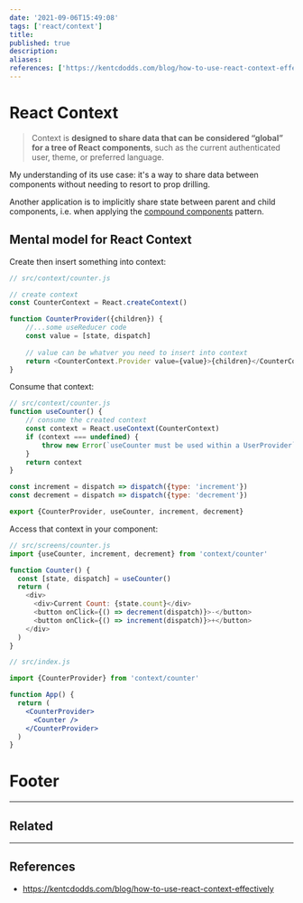 ```yaml
---
date: '2021-09-06T15:49:08'
tags: ['react/context']
title: 
published: true
description:
aliases:
references: ['https://kentcdodds.com/blog/how-to-use-react-context-effectively']
---
```


# React Context

> Context is **designed to share data that can be considered “global” for a tree of React components**, such as the current authenticated user, theme, or preferred language.

My understanding of its use case: it's a way to share data between components without needing to resort to prop drilling.

Another application is to implicitly share state between parent and child components, i.e. when applying the [compound components](202109061436-compound-components.md) pattern.

## Mental model for React Context

Create then insert something into context:
```js
// src/context/counter.js

// create context
const CounterContext = React.createContext()

function CounterProvider({children}) {
  	//...some useReducer code
	const value = [state, dispatch] 
	
	// value can be whatver you need to insert into context
	return <CounterContext.Provider value={value}>{children}</CounterContext.Provider>
}
```
Consume that context:
```js
// src/context/counter.js
function useCounter() {
	// consume the created context
	const context = React.useContext(CounterContext)
	if (context === undefined) {
		throw new Error(`useCounter must be used within a UserProvider`)	
	}
  	return context
}

const increment = dispatch => dispatch({type: 'increment'})
const decrement = dispatch => dispatch({type: 'decrement'})

export {CounterProvider, useCounter, increment, decrement}
```
Access that context in your component:
```js
// src/screens/counter.js
import {useCounter, increment, decrement} from 'context/counter'

function Counter() {
  const [state, dispatch] = useCounter()
  return (
    <div>
      <div>Current Count: {state.count}</div>
      <button onClick={() => decrement(dispatch)}>-</button>
      <button onClick={() => increment(dispatch)}>+</button>
    </div>
  )
}
```

```jsx
// src/index.js

import {CounterProvider} from 'context/counter'

function App() {
  return (
    <CounterProvider>
      <Counter />
    </CounterProvider>
  )
}
```


# Footer

---
## Related

---

## References
- https://kentcdodds.com/blog/how-to-use-react-context-effectively